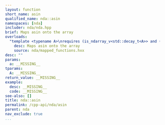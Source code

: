 ```yaml
---
layout: function
short_name: asin
qualified_name: nda::asin
namespaces: [nda]
includer: nda/nda.hpp
brief: Maps asin onto the array
overloads:
  "template <typename A>\nrequires (is_ndarray_v<std::decay_t<A>> and (get_algebra<std::decay_t<A>> != 'M'))\nauto asin(A && a)":
    desc: Maps asin onto the array
    source: nda/mapped_functions.hxx
desc: ""
params:
  a: __MISSING__
tparams:
  A: __MISSING__
return_value: __MISSING__
example:
  desc: __MISSING__
  code: __MISSING__
see-also: []
title: nda::asin
permalink: /cpp-api/nda/asin
parent: nda
nav_exclude: true
...
```



